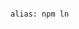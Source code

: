 ---
---


```bash

alias: npm ln
```










```bash
```



```bash
```


```bash
```




```bash
```






